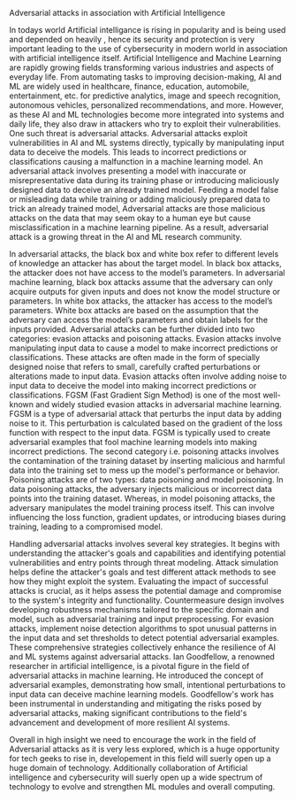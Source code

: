 Adversarial attacks in association with Artificial Intelligence 


In todays world Artificial intelligance is rising in popularity and is being used and depended on heavily , hence its security and protection is very important leading to the use of cybersecurity in modern world in association with artificial intelligence itself.
Artificial Intelligence and Machine Learning are rapidly growing fields transforming various industries and aspects of everyday life. From automating tasks to improving decision-making, AI and ML are widely used in healthcare, finance, education, automobile, entertainment, etc. for predictive analytics, image and speech recognition, autonomous vehicles, personalized recommendations, and more. However, as these AI and ML technologies become more integrated into systems and daily life, they also draw in attackers who try to exploit their vulnerabilities. One such threat is adversarial attacks. Adversarial attacks exploit vulnerabilities in AI and ML systems directly, typically by manipulating input data to deceive the models. This leads to incorrect predictions or classifications causing a malfunction in a machine learning model. An adversarial attack involves presenting a model with inaccurate or misrepresentative data during its training phase or introducing maliciously designed data to deceive an already trained model. Feeding a model false or misleading data while training or adding maliciously prepared data to trick an already trained model, Adversarial attacks are those malicious attacks on the data that may seem okay to a human eye but cause misclassification in a machine learning pipeline. As a result, adversarial attack is a growing threat in the AI and ML research community.
	
In adversarial attacks, the black box and white box refer to different levels of knowledge an attacker has about the target model. In black box attacks, the attacker does not have access to the model’s parameters. In adversarial machine learning, black box attacks assume that the adversary can only acquire outputs for given inputs and does not know the model structure or parameters. In white box attacks, the attacker has access to the model’s parameters. White box attacks are based on the assumption that the adversary can access the model’s parameters and obtain labels for the inputs provided. Adversarial attacks can be further divided into two categories: evasion attacks and poisoning attacks. Evasion attacks involve manipulating input data to cause a model to make incorrect predictions or classifications. These attacks are often made in the form of specially designed noise that refers to small, carefully crafted perturbations or alterations made to input data. Evasion attacks often involve adding noise to input data to deceive the model into making incorrect predictions or classifications. FGSM (Fast Gradient Sign Method) is one of the most well-known and widely studied evasion attacks in adversarial machine learning. FGSM is a type of adversarial attack that perturbs the input data by adding noise to it. This perturbation is calculated based on the gradient of the loss function with respect to the input data. FGSM is typically used to create adversarial examples that fool machine learning models into making incorrect predictions. The second category i.e. poisoning attacks involves the contamination of the training dataset by inserting malicious and harmful data into the training set to mess up the model's performance or behavior. Poisoning attacks are of two types: data poisoning and model poisoning. In data poisoning attacks, the adversary injects malicious or incorrect data points into the training dataset. Whereas, in model poisoning attacks, the adversary manipulates the model training process itself. This can involve influencing the loss function, gradient updates, or introducing biases during training, leading to a compromised model.

Handling adversarial attacks involves several key strategies. It begins with understanding the attacker's goals and capabilities and identifying potential vulnerabilities and entry points through threat modeling. Attack simulation helps define the attacker's goals and test different attack methods to see how they might exploit the system. Evaluating the impact of successful attacks is crucial, as it helps assess the potential damage and compromise to the system's integrity and functionality. Countermeasure design involves developing robustness mechanisms tailored to the specific domain and model, such as adversarial training and input preprocessing. For evasion attacks, implement noise detection algorithms to spot unusual patterns in the input data and set thresholds to detect potential adversarial examples. These comprehensive strategies collectively enhance the resilience of AI and ML systems against adversarial attacks. Ian Goodfellow, a renowned researcher in artificial intelligence, is a pivotal figure in the field of adversarial attacks in machine learning. He introduced the concept of adversarial examples, demonstrating how small, intentional perturbations to input data can deceive machine learning models. Goodfellow's work has been instrumental in understanding and mitigating the risks posed by adversarial attacks, making significant contributions to the field's advancement and development of more resilient AI systems.

Overall in high insight we need to encourage the work in the field of Adversarial attacks as it is very less explored, which is a huge opportunity for tech geeks to rise in, developement in this field will suerly open up a huge domain of technology. Additionally collaboration of Artificial intelligence and cybersecurity will suerly open up a wide spectrum of technology to evolve and strengthen ML modules and overall computing.
